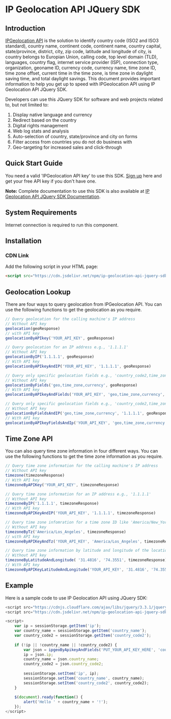 # IP Geolocation API JQuery SDK

## Introduction

[IPGeolocation API](https://ipgeolocation.io) is the solution to identify country code (ISO2 and ISO3 standard), country name, continent code, continent name, country capital, state/province, district, city, zip code, latitude and longitude of city, is country belongs to Europian Union, calling code, top level domain (TLD), languages, country flag, internet service provider (ISP), connection type, organization, geoname ID, currency code, currency name, time zone ID, time zone offset, current time in the time zone, is time zone in daylight saving time, and total daylight savings. This document provides important information to help you get up to speed with IPGeolocation API using IP Geolocation API JQuery SDK.

Developers can use this JQuery SDK for software and web projects related to, but not limited to:

1. Display native language and currency
2. Redirect based on the country
3. Digital rights management
4. Web log stats and analysis
5. Auto-selection of country, state/province and city on forms
6. Filter access from countries you do not do business with
7. Geo-targeting for increased sales and click-through

## Quick Start Guide

You need a valid 'IPGeolocation API key' to use this SDK. [Sign up](https://ipgeolocation.io/signup) here and get your free API key if you don't have one.

**Note:** Complete documentation to use this SDK is also available at [IP Geolocation API JQuery SDK Documentation](https://ipgeolocation.io/documentation/ip-geolocation-api-jquery-sdk-201809051507).

## System Requirements  

Internet connection is required to run this component.

## Installation
### CDN Link

Add the following script in your HTML page:

```html
<script src="https://cdn.jsdelivr.net/npm/ip-geolocation-api-jquery-sdk@1.0.4/ipgeolocation.min.js"></script>
```

## Geolocation Lookup

There are four ways to query geolocation from IPGeolocation API. You can use the following functions to get the geolocation as you require.

```javascript
// Query geolocation for the calling machine's IP address
// Without API key
geolocation(geoResponse)
// with API key
geolocationByAPIkey('YOUR_API_KEY', geoResponse)

// Query geolocation for an IP address e.g., '1.1.1.1'
// Without API key
geolocationByIP('1.1.1.1', geoResponse)
// With API key
geolocationByAPIkeyAndIP('YOUR_API_KEY', '1.1.1.1', geoResponse)

// Query only specific geolocation fields e.g., 'country_code2,time_zone,currency' for the calling machine's IP address
// Without API key
geolocationByFields('geo,time_zone,currency', geoResponse)
// With API key
geolocationByAPIkeyAndFields('YOUR_API_KEY', 'geo,time_zone,currency', geoResponse)

// Query only specific geolocation fields e.g., 'country_code2,time_zone,currency' for an IP address e.g., '1.1.1.1'
// Without API key
geolocationByFieldsAndIP('geo,time_zone,currency', '1.1.1.1', geoResponse)
// With API key
geolocationByAPIkeyFieldsAndIp('YOUR_API_KEY', 'geo,time_zone,currency', '1.1.1.1', geoResponse)
```
## Time Zone API

You can also query time zone information in four different ways. You can use the following functions to get the time zone information as you require.

```javascript
// Query time zone information for the calling machine's IP address
// Without API key
timezone(timezoneResponse)
// With API key
timezoneByAPIKey('YOUR_API_KEY', timezoneResponse)

// Query time zone information for an IP address e.g., '1.1.1.1'
// Without API key
timezoneByIP('1.1.1.1', timezoneResponse)
// With API key
timezoneByAPIKeyAndIP('YOUR_API_KEY', '1.1.1.1', timezoneResponse)

// Query time zone infomration for a time zone ID like 'America/New_York'
// Without API key
timezoneByTz('America/Los_Angeles', timezoneResponse)
// with API key
timezoneByAPIKeyAndTz('YOUR_API_KEY', 'America/Los_Angeles', timezoneResponse)

// Query time zone information by latitude and longitude of the location
// Without API key
timezoneByLatitudeAndLongitude( '31.4816', '74.3551', timezoneResponse)
// With API key
timezoneByAPIKeyLatitudeAndLongitude('YOUR_API_KEY', '31.4816', '74.3551', timezoneResponse)
```

## Example

Here is a sample code to use IP Geolocation API using JQuery SDK:

```javascript
<script src="https://cdnjs.cloudflare.com/ajax/libs/jquery/3.3.1/jquery.min.js"></script>
<script src="https://cdn.jsdelivr.net/npm/ip-geolocation-api-jquery-sdk@1.0.4/ipgeolocation.min.js"></script>

<script>
    var ip = sessionStorage.getItem('ip');
    var country_name = sessionStorage.getItem('country_name');
    var country_code2 = sessionStorage.getItem('country_code2');
            
    if (!ip || !country_name || !country_code2) {
        var json = ipgeoByApikeyAndFields('PUT_YOUR_API_KEY_HERE', 'country_name,country_code2');
        ip = json.ip;
        country_name = json.country_name;
        country_code2 = json.country_code2;
                
        sessionStorage.setItem('ip', ip);
        sessionStorage.setItem('country_name', country_name);
        sessionStorage.setItem('country_code2', country_code2);
    }
                
    $(document).ready(function() {
        alert('Hello ' + country_name + '!');
    });
</script>
```
